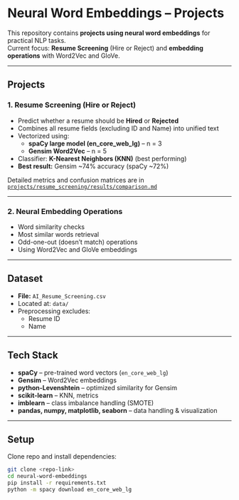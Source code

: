 # Neural Word Embeddings – Projects

This repository contains **projects using neural word embeddings** for practical NLP tasks.  
Current focus: **Resume Screening** (Hire or Reject) and **embedding operations** with Word2Vec and GloVe.

---

## Projects

### 1. Resume Screening (Hire or Reject)
- Predict whether a resume should be **Hired** or **Rejected**
- Combines all resume fields (excluding ID and Name) into unified text
- Vectorized using:
  - **spaCy large model (en_core_web_lg)** – n = 3
  - **Gensim Word2Vec** – n = 5
- Classifier: **K-Nearest Neighbors (KNN)** (best performing)
- **Best result:** Gensim ~74% accuracy (spaCy ~72%)

Detailed metrics and confusion matrices are in  
[`projects/resume_screening/results/comparison.md`](projects/resume_screening/results/comparison.md)

---

### 2. Neural Embedding Operations 
- Word similarity checks
- Most similar words retrieval
- Odd-one-out (doesn’t match) operations
- Using Word2Vec and GloVe embeddings

---

## Dataset
- **File:** `AI_Resume_Screening.csv`
- Located at: `data/`
- Preprocessing excludes:
  - Resume ID
  - Name

---

## Tech Stack
- **spaCy** – pre-trained word vectors (`en_core_web_lg`)
- **Gensim** – Word2Vec embeddings
- **python-Levenshtein** – optimized similarity for Gensim
- **scikit-learn** – KNN, metrics
- **imblearn** – class imbalance handling (SMOTE)
- **pandas, numpy, matplotlib, seaborn** – data handling & visualization

---

## Setup

Clone repo and install dependencies:
```bash
git clone <repo-link>
cd neural-word-embeddings
pip install -r requirements.txt
python -m spacy download en_core_web_lg
